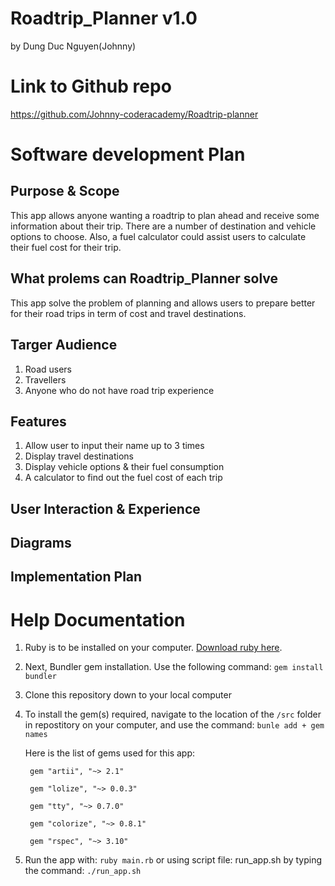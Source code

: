 # Roadtrip_Planner v1.0

by Dung Duc Nguyen(Johnny)

# Link to Github repo

https://github.com/Johnny-coderacademy/Roadtrip-planner

# Software development Plan

## Purpose & Scope
This app allows anyone wanting a roadtrip to plan ahead and receive some information about their trip. There are a number of destination and vehicle options to choose. Also, a fuel calculator could assist users to calculate their fuel cost for their trip.

## What prolems can Roadtrip_Planner solve
This app solve the problem of planning and allows users to prepare better for their road trips in term of cost and travel destinations.

## Targer Audience
1. Road users
2. Travellers
3. Anyone who do not have road trip experience
## Features
1. Allow user to input their name up to 3 times
2. Display travel destinations
3. Display vehicle options & their fuel consumption
4. A calculator to find out the fuel cost of each trip
## User Interaction & Experience

## Diagrams

## Implementation Plan

# Help Documentation

1. Ruby is to be installed on your computer. [Download ruby here](https://www.ruby-lang.org/en/).

2. Next, Bundler gem installation. Use the following command: 
`gem install bundler`
3. Clone this repository down to your local computer
4. To install the gem(s) required, navigate to the location of the `/src` folder in repostitory on your computer, and use the command:
`bunle add + gem names`

    Here is the list of gems used for this app:

        gem "artii", "~> 2.1"

        gem "lolize", "~> 0.0.3"

        gem "tty", "~> 0.7.0"

        gem "colorize", "~> 0.8.1"

        gem "rspec", "~> 3.10"   

5. Run the app with:
`ruby main.rb`
or using script file: run_app.sh by typing the command: 
`./run_app.sh`
